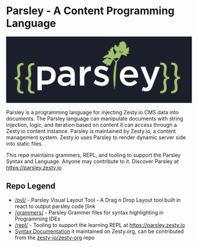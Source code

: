 # Parsley - A Content Programming Language

![Parsley Logo](assets/parsley-logo.png)

Parsley is a programming language for injecting Zesty.io CMS data into documents. The Parsley language can manipulate documents with string injection, logic, and iteration based on content it can access through a Zesty.io content instance. Parsley is maintained by Zesty.io, a content management system. Zesty.io uses Parsley to render dynamic server side into static files.  

This repo maintains grammers, REPL, and tooling to support the Parsley Syntax and Language. Anyone may contribute to it. Discover Parsley at https://parsley.zesty.io

## Repo Legend

* [/pvl/](pvl/) - Parsley Visual Layout Tool - A Drag n Drop Layout tool built in react to output parsley code [link
* [/grammers/](grammers/) - Parsley Grammer files for syntax highlighting in Programming IDEs
* [/repl/](repl/) - Tooling to support the learning REPL at https://parsley.zesty.io
* [Syntax Documentation](https://zesty.org/services/web-engine/introduction-to-parsley/parsley-index) it maintained on Zesty.org, can be contributed from the [zesty-io/zesty-org](https://github.com/zesty-io/zesty-org/tree/master/services/web-engine/introduction-to-parsley) repo